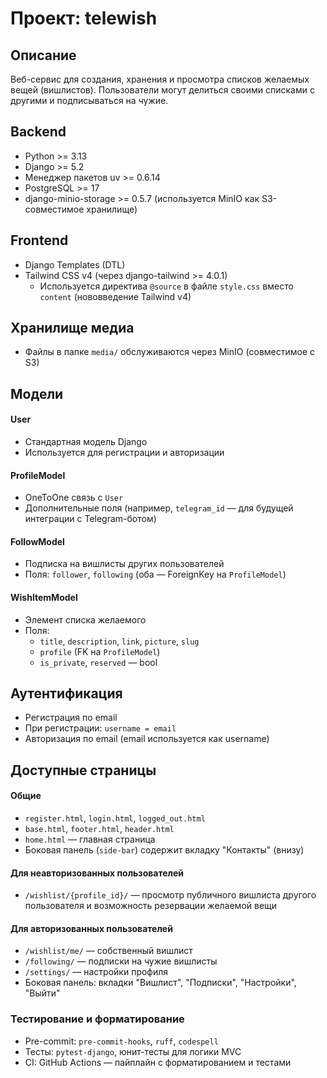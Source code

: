 # Проект: telewish

## Описание

Веб-сервис для создания, хранения и просмотра списков желаемых вещей (вишлистов). Пользователи могут делиться своими списками с другими и подписываться на чужие.

## Backend

- Python >= 3.13
- Django >= 5.2
- Менеджер пакетов uv >= 0.6.14
- PostgreSQL >= 17
- django-minio-storage >= 0.5.7 (используется MinIO как S3-совместимое хранилище)

## Frontend

- Django Templates (DTL)
- Tailwind CSS v4 (через django-tailwind >= 4.0.1)
  - Используется директива `@source` в файле `style.css` вместо `content` (нововведение Tailwind v4)

## Хранилище медиа

- Файлы в папке `media/` обслуживаются через MinIO (совместимое с S3)

## Модели

#### User

- Стандартная модель Django
- Используется для регистрации и авторизации

#### ProfileModel

- OneToOne связь с `User`
- Дополнительные поля (например, `telegram_id` — для будущей интеграции с Telegram-ботом)

#### FollowModel

- Подписка на вишлисты других пользователей
- Поля: `follower`, `following` (оба — ForeignKey на `ProfileModel`)

#### WishItemModel

- Элемент списка желаемого
- Поля:
  - `title`, `description`, `link`, `picture`, `slug`
  - `profile` (FK на `ProfileModel`)
  - `is_private`, `reserved` — bool

## Аутентификация

- Регистрация по email
- При регистрации: `username = email`
- Авторизация по email (email используется как username)

## Доступные страницы

#### Общие

- `register.html`, `login.html`, `logged_out.html`
- `base.html`, `footer.html`, `header.html`
- `home.html` — главная страница
- Боковая панель (`side-bar`) содержит вкладку "Контакты" (внизу)

#### Для неавторизованных пользователей

- `/wishlist/{profile_id}/` — просмотр публичного вишлиста другого пользователя и возможность резервации желаемой вещи

#### Для авторизованных пользователей

- `/wishlist/me/` — собственный вишлист
- `/following/` — подписки на чужие вишлисты
- `/settings/` — настройки профиля
- Боковая панель: вкладки "Вишлист", "Подписки", "Настройки", "Выйти"

### Тестирование и форматирование

- Pre-commit: `pre-commit-hooks`, `ruff`, `codespell`
- Тесты: `pytest-django`, юнит-тесты для логики MVC
- CI: GitHub Actions — пайплайн с форматированием и тестами
